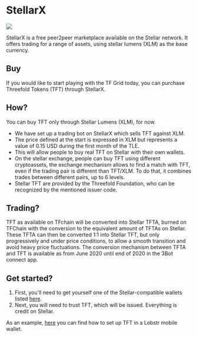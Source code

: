 <!--- original content https://github.com/Threefoldfoundation/info_Threefold/blob/development/src/docs/token/how_to_buy/stellarx.md --->
# StellarX

![](stellarx_logo.png)

StellarX is a free peer2peer marketplace available on the Stellar network. It offers trading for a range of assets, using stellar lumens (XLM) as the base currency. 

## Buy

If you would like to start playing with the TF Grid today, you can purchase Threefold Tokens (TFT) through StellarX. 

## How?

You can buy TFT only through Stellar Lumens (XLM), for now.

- We have set up a trading bot on StellarX which sells TFT against XLM.
- The price defined at the start is expressed in XLM but represents a value of 0.15 USD during the first month of the TLE. 
- This will allow people to buy real TFT on Stellar with their own wallets.
- On the stellar exchange, people can buy TFT using different cryptoassets, the exchange mechanism allows to find a match with TFT, even if the trading pair is different than TFT/XLM. To do that, it combines trades between different pairs, up to 6 levels. 
- Stellar TFT are provided by the Threefold Foundation, who can be recognized by the mentioned issuer code. 

## Trading? 

TFT as available on TFchain will be converted into Stellar TFTA, burned on TFChain with the conversion to the equivalent amount of TFTAs on Stellar. These TFTA can then be converted 1:1 into Stellar TFT, but only progressively and under price conditions, to allow a smooth transition and avoid heavy price fluctuations. The conversion mechanism between TFTA and TFT is available as from June 2020 until end of 2020 in the 3Bot connect app. 

## Get started?

1. First, you'll need to get yourself one of the Stellar-compatible wallets listed [here](https://www.stellar.org/lumens/wallets).
2. Next, you will need to trust TFT, which will be issued. Everything is credit on Stellar.

As an example, [here](tft_lobstr.md) you can find how to set up TFT in a Lobstr mobile wallet.

